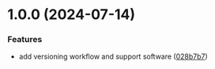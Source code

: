 # 1.0.0 (2024-07-14)


### Features

* add versioning workflow and support software ([028b7b7](https://github.com/tw050x/webframe/commit/028b7b767a7c3d69700b8b2d32da4ffcca2026c3))
